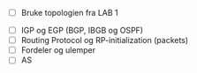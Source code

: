 - [ ] Bruke topologien fra LAB 1
* [ ] IGP og EGP (BGP, IBGB og OSPF)
* [ ] Routing Protocol og RP-initialization (packets)
* [ ] Fordeler og ulemper
* [ ] AS